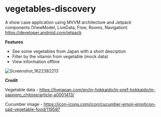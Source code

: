 # vegetables-discovery
A show case application using MVVM architecture and Jetpack components (ViewModel, LiveData, Flow, Rooms, Navigation) https://developer.android.com/jetpack

<b>Features</b>
- See some vegetables from Japan with a short desciption
- Filter by the vitamin from vegetable (mock data)  
- View information offline

![Screenshot_1622382213](https://user-images.githubusercontent.com/24450352/120106928-275cb700-c189-11eb-9c9e-a29194fb81b7.png)

<b>Credit</b>

Vegetable data - https://livejapan.com/en/in-hokkaido/in-pref-hokkaido/in-sapporo_chitose/article-a0001413/

Cucumber image - https://icon-icons.com/icon/cucumber-emoji-emoticon-sad-vegetable-food/119597
